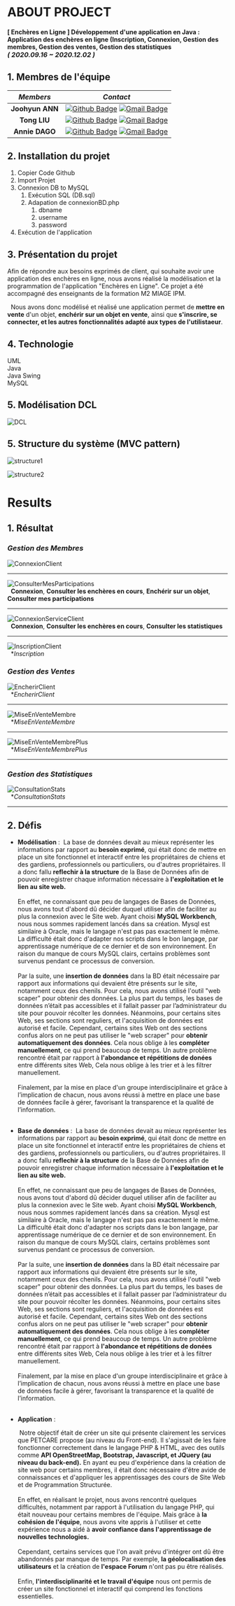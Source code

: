 
# ABOUT PROJECT
#### [ Enchères en Ligne ] Développement d'une application en Java : Application des enchères en ligne (Inscription, Connexion, Gestion des membres, Gestion des ventes, Gestion des statistiques <br><span style="font-size:15px">*( 2020.09.16 ~ 2020.12.02 )*</span>

## 1. Membres de l'équipe

|*Members*|*Contact*|
|:---:|---|
|**Joohyun ANN**|[![Github Badge](https://img.shields.io/badge/-Github-000?style=flat-square&logo=Github&logoColor=white)](http://github.com/catwithhumanface) [![Gmail Badge](https://img.shields.io/badge/-annjh11@gmail.com-c14438?style=flat-square&logo=Gmail&logoColor=white&link=mailto:annjh11@gmail.com)](mailto:annjh11@gmail.com)|
|**Tong LIU**|[![Github Badge](https://img.shields.io/badge/-Github-000?style=flat-square&logo=Github&logoColor=white)](https://github.com/MaimounaBah) [![Gmail Badge](https://img.shields.io/badge/-maimounab537@gmail.com-c14438?style=flat-square&logo=Gmail&logoColor=white&link=mailto:maimounab537@gmail.com)](mailto:maimounab537@gmail.com)|
|**Annie DAGO**|[![Github Badge](https://img.shields.io/badge/-Github-000?style=flat-square&logo=Github&logoColor=white)](https://github.com/) [![Gmail Badge](https://img.shields.io/badge/-cailler.dylan@gmail.com-c14438?style=flat-square&logo=Gmail&logoColor=white&link=mailto:cailler.dylan@gmail.com)](mailto:cailler.dylan@gmail.com)|

## 2. Installation du projet
1. Copier Code Github 
2. Import Projet
3. Connexion DB to MySQL
   1. Exécution SQL (DB.sql)
   2. Adapation de connexionBD.php
      1. dbname
      2. username
      3. password
4. Exécution de l'application
   
## 3. Présentation du projet
Afin de répondre aux besoins exprimés de client, qui souhaite avoir une application des enchères en ligne, nous avons réalisé la modélisation et la programmation de l'application "Enchères en Ligne". Ce projet a été accompagné des enseignants de la formation M2 MIAGE IPM. <br>


&nbsp; Nous avons donc modélisé et réalisé une application permet de **mettre en vente** d'un objet, **enchérir sur un objet en vente**, ainsi que **s'inscrire, se connecter, et les autres fonctionnalités adapté aux types de l'utilistaeur**.

## 4. Technologie
UML<br>
Java<br>
Java Swing<br>
MySQL<br>

## 5. Modélisation DCL
![DCL](img/dcl.png)
<br>

## 5. Structure du système (MVC pattern)
![structure1](img/structure1.png)
<br>

![structure2](img/structure2.png)
<br>

# Results
## 1. Résultat
### *Gestion des Membres*
![ConnexionClient](img/ConnexionClient.gif)
<br>

---

![ConsulterMesParticipations](img/ConsulterMesParticipations.gif)
<br>
&nbsp; **Connexion**, **Consulter les enchères en cours**, **Enchérir sur un objet**, **Consulter mes participations**

---


![ConnexionServiceClient](img/ConnexionServiceClient.gif)
<br>
&nbsp; **Connexion**, **Consulter les enchères en cours**, **Consulter les statistiques**

---

![InscriptionClient](img/InscriptionClient.gif)
<br>
&nbsp; **Inscription*


### *Gestion des Ventes*
![EncherirClient](img/EncherirClient.gif)
<br>
&nbsp; **EncherirClient*

---

![MiseEnVenteMembre](img/MiseEnVente.gif)
<br>
&nbsp; **MiseEnVenteMembre*

---

![MiseEnVenteMembrePlus](img/MiseEnVenteMembrePlus.gif)
<br>
&nbsp; **MiseEnVenteMembrePlus*

---

### *Gestion des Statistiques*
![ConsultationStats](img/ConsultationStats.gif)
<br>
&nbsp; **ConsultationStats*

---


## 2. Défis
 - **Modélisation** : 
    &nbsp;La base de données devait au mieux représenter les informations par rapport au **besoin exprimé**, qui était donc de mettre en place un site fonctionnel et interactif entre les propriétaires de chiens et des gardiens, professionnels ou particuliers, ou d'autres propriétaires. Il a donc fallu **reflechir à la structure** de la Base de Données afin de pouvoir enregistrer chaque information nécessaire à **l'exploitation et le lien au site web.**
<br><br>En effet, ne connaissant que peu de langages de Bases de Données, nous avons tout d'abord dû décider duquel utiliser afin de faciliter au plus la connexion avec le Site web. Ayant choisi **MySQL Workbench**, nous nous sommes rapidement lancés dans sa création. Mysql est similaire à Oracle, mais le langage n'est pas pas exactement le même. La difficulté était donc d'adapter nos scripts dans le bon langage, par apprentissage numérique de ce dernier et de son environnement. En raison du manque de cours MySQL clairs, certains problèmes sont survenus pendant ce processus de conversion.<br><br>Par la suite, une **insertion de données** dans la BD était nécessaire par rapport aux informations qui devaient être présents sur le site, notamment ceux des chenils. Pour cela, nous avons utilisé l'outil "web scaper" pour obtenir des données. La plus part du temps, les bases de données n’était pas accessibles et il fallait passer par l’administrateur du site pour pouvoir récolter les données. Néanmoins, pour certains sites Web, ses sections sont reguliers, et l'acquisition de données est autorisé et facile. Cependant, certains sites Web ont des sections confus alors on ne peut pas utiliser le "web scraper" pour **obtenir automatiquement des données**. Cela nous oblige à les **compléter manuellement**, ce qui prend beaucoup de temps. Un autre problème rencontré était par rapport à **l'abondance et répétitions de donées** entre différents sites Web, Cela nous oblige à les trier et à les filtrer manuellement.<br><br>Finalement, par la mise en place d'un groupe interdisciplinaire et grâce à l’implication de chacun, nous avons réussi à mettre en place une base de données facile à gérer, favorisant la transparence et la qualité de l’information.<br><br>

 - **Base de données** : 
    &nbsp;La base de données devait au mieux représenter les informations par rapport au **besoin exprimé**, qui était donc de mettre en place un site fonctionnel et interactif entre les propriétaires de chiens et des gardiens, professionnels ou particuliers, ou d'autres propriétaires. Il a donc fallu **reflechir à la structure** de la Base de Données afin de pouvoir enregistrer chaque information nécessaire à **l'exploitation et le lien au site web.**
<br><br>En effet, ne connaissant que peu de langages de Bases de Données, nous avons tout d'abord dû décider duquel utiliser afin de faciliter au plus la connexion avec le Site web. Ayant choisi **MySQL Workbench**, nous nous sommes rapidement lancés dans sa création. Mysql est similaire à Oracle, mais le langage n'est pas pas exactement le même. La difficulté était donc d'adapter nos scripts dans le bon langage, par apprentissage numérique de ce dernier et de son environnement. En raison du manque de cours MySQL clairs, certains problèmes sont survenus pendant ce processus de conversion.<br><br>Par la suite, une **insertion de données** dans la BD était nécessaire par rapport aux informations qui devaient être présents sur le site, notamment ceux des chenils. Pour cela, nous avons utilisé l'outil "web scaper" pour obtenir des données. La plus part du temps, les bases de données n’était pas accessibles et il fallait passer par l’administrateur du site pour pouvoir récolter les données. Néanmoins, pour certains sites Web, ses sections sont reguliers, et l'acquisition de données est autorisé et facile. Cependant, certains sites Web ont des sections confus alors on ne peut pas utiliser le "web scraper" pour **obtenir automatiquement des données**. Cela nous oblige à les **compléter manuellement**, ce qui prend beaucoup de temps. Un autre problème rencontré était par rapport à **l'abondance et répétitions de donées** entre différents sites Web, Cela nous oblige à les trier et à les filtrer manuellement.<br><br>Finalement, par la mise en place d'un groupe interdisciplinaire et grâce à l’implication de chacun, nous avons réussi à mettre en place une base de données facile à gérer, favorisant la transparence et la qualité de l’information.<br><br>

    
- **Application** : 
    
    &nbsp;Notre objectif était de créer un site qui présente clairement les services que PETCARE propose (au niveau du Front-end). Il s'agissait de les faire fonctionner correctement dans le langage PHP & HTML, avec des outils comme **API OpenStreetMap, Bootstrap, Javascript, et JQuery (au niveau du back-end).** En ayant eu peu d'expérience dans la création de site web pour certains membres, il était donc nécessaire d'être avide de connaissances et d'appliquer les apprentissages des cours de Site Web et de Programmation Structurée.<br><br>En effet, en réalisant le projet, nous avons rencontré quelques difficultés, notamment par rapport à l'utilisation du langage PHP, qui était nouveau pour certains membres de l'équipe. Mais grâce à **la cohésion de l'équipe**, nous avons vite appris à l'utiliser et cette expérience nous a aidé à **avoir confiance dans l'apprentissage de nouvelles technologies.**<br><br>Cependant, certains services que l'on avait prévu d'intégrer ont dû être abandonnés par manque de temps. Par exemple, **la géolocalisation des utilisateurs** et la création de **l'espace Forum** n'ont pas pu être réalisés.<br><br>Enfin, **l'interdisciplinarité et le travail d'équipe** nous ont permis de créer un site fonctionnel et interactif qui comprend les fonctions essentielles.<br><br>




